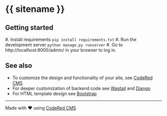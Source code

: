 # {{ sitename }}

## Getting started

#. Install requirements `pip install requirements.txt`
#. Run the development server `python manage.py runserver`
#. Go to http://localhost:8000/admin/ in your browser to log in.

## See also

* To customize the design and functionality of your site, see [CodeRed CMS](https://docs.coderedcorp.com/cms/)
* For deeper customization of backend code see [Wagtail](http://docs.wagtail.io/) and [Django](https://docs.djangoproject.com/)
* For HTML template design see [Bootstrap](https://getbootstrap.com/)

---

Made with ♥ using [CodeRed CMS](https://www.coderedcorp.com/cms/)
